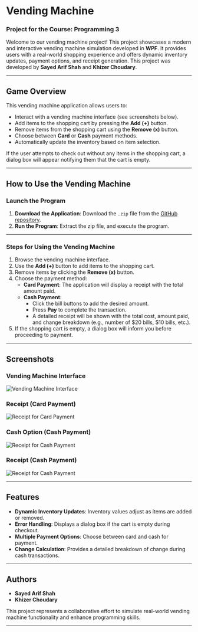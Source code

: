 # Vending Machine

### Project for the Course: Programming 3

Welcome to our vending machine project! This project showcases a modern and interactive vending machine simulation developed in **WPF**. It provides users with a real-world shopping experience and offers dynamic inventory updates, payment options, and receipt generation. This project was developed by **Sayed Arif Shah** and **Khizer Choudary**.

---

## Game Overview

This vending machine application allows users to:

- Interact with a vending machine interface (see screenshots below).
- Add items to the shopping cart by pressing the **Add (+)** button.
- Remove items from the shopping cart using the **Remove (x)** button.
- Choose between **Card** or **Cash** payment methods.
- Automatically update the inventory based on item selection.

If the user attempts to check out without any items in the shopping cart, a dialog box will appear notifying them that the cart is empty.

---

## How to Use the Vending Machine

### Launch the Program
1. **Download the Application**: Download the `.zip` file from the [GitHub repository](https://github.com/Arif9325/VendingMachineApp.git).
2. **Run the Program**: Extract the zip file, and execute the program.

---

### Steps for Using the Vending Machine

1. Browse the vending machine interface.
2. Use the **Add (+)** button to add items to the shopping cart.
3. Remove items by clicking the **Remove (x)** button.
4. Choose the payment method:
   - **Card Payment**: The application will display a receipt with the total amount paid.
   - **Cash Payment**: 
     - Click the bill buttons to add the desired amount.
     - Press **Pay** to complete the transaction.
     - A detailed receipt will be shown with the total cost, amount paid, and change breakdown (e.g., number of $20 bills, $10 bills, etc.).
5. If the shopping cart is empty, a dialog box will inform you before proceeding to payment.

---

## Screenshots

### Vending Machine Interface
![Vending Machine Interface](https://github.com/Arif9325/VendingMachineApp/img/Ui.png)

### Receipt (Card Payment)
![Receipt for Card Payment](https://github.com/Arif9325/VendingMachineApp/img/CashReceipt.png)

### Cash Option (Cash Payment)
![Receipt for Cash Payment](https://github.com/Arif9325/VendingMachineApp/img/CashPayment.png)

### Receipt (Cash Payment)
![Receipt for Cash Payment](https://github.com/Arif9325/VendingMachineApp/img/CardReceipt.png)

---

## Features

- **Dynamic Inventory Updates**: Inventory values adjust as items are added or removed.
- **Error Handling**: Displays a dialog box if the cart is empty during checkout.
- **Multiple Payment Options**: Choose between card and cash for payment.
- **Change Calculation**: Provides a detailed breakdown of change during cash transactions.

---

## Authors

- **Sayed Arif Shah**
- **Khizer Choudary**

This project represents a collaborative effort to simulate real-world vending machine functionality and enhance programming skills.

---
